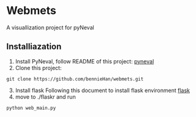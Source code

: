 
# Webmets
A visuallization project for pyNeval
## Installiazation
1. Install PyNeval, follow README of this project:
[pyneval](https://github.com/CSDLLab/PyNeval.git)
2. Clone this project:

```
git clone https://github.com/bennieHan/webmets.git
```
3. Install flask 
Following this document to install flask environment
[flask](https://dormousehole.readthedocs.io/en/latest/installation.html#python)
4. move to ./flaskr and run

```
python web_main.py
```
